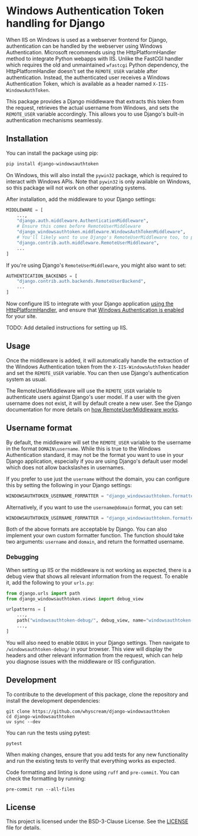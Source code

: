 # Windows Authentication Token handling for Django

When IIS on Windows is used as a webserver frontend for Django, authentication can be handled by the webserver using Windows Authentication. Microsoft recommends using the HttpPlatformHandler method to integrate Python webapps with IIS. Unlike the FastCGI handler which requires the old and unmaintained `wfastcgi` Python dependency, the HttpPlatformHandler doesn't set the `REMOTE_USER` variable after authentication. Instead, the authenticated user receives a Windows Authentication Token, which is available as a header named `X-IIS-WindowsAuthToken`.

This package provides a Django middleware that extracts this token from the request, retrieves the actual username from Windows, and sets the `REMOTE_USER` variable accordingly. This allows you to use Django's built-in authentication mechanisms seamlessly.

## Installation

You can install the package using pip:

```bash
pip install django-windowsauthtoken
```
On Windows, this will also install the `pywin32` package, which is required to interact with Windows APIs. Note that `pywin32` is only available on Windows, so this package will not work on other operating systems.

After installation, add the middleware to your Django settings:

```python
MIDDLEWARE = [
    ...,
    "django.auth.middleware.AuthenticationMiddleware",
    # Ensure this comes before RemoteUserMiddleware
    "django_windowsauthtoken.middleware.WindowsAuthTokenMiddleware",
    # You'll likely want to use Django's RemoteUserMiddleware too, to process the REMOTE_USER variable
    "django.contrib.auth.middleware.RemoteUserMiddleware",
    ...
]
```

If you're using Django's `RemoteUserMiddleware`, you might also want to set:

```python
AUTHENTICATION_BACKENDS = [
    "django.contrib.auth.backends.RemoteUserBackend",
    ...
]
```

Now configure IIS to integrate with your Django application [using the HttpPlatformHandler](https://learn.microsoft.com/en-us/visualstudio/python/configure-web-apps-for-iis-windows?view=vs-2022#option-1-configure-the-httpplatformhandler), and ensure that [Windows Authentication is enabled](https://learn.microsoft.com/en-us/iis/configuration/system.webServer/security/authentication/windowsAuthentication/) for your site.

TODO: Add detailed instructions for setting up IIS.

## Usage

Once the middleware is added, it will automatically handle the extraction of the Windows Authentication token from the `X-IIS-WindowsAuthToken` header and set the `REMOTE_USER` variable. You can then use Django's authentication system as usual.

The RemoteUserMiddleware will use the `REMOTE_USER` variable to authenticate users against Django's user model. If a user with the given username does not exist, it will by default create a new user. See the Django documentation for more details on [how RemoteUserMiddleware works](https://docs.djangoproject.com/en/stable/topics/auth/default/#django.contrib.auth.middleware.RemoteUserMiddleware).

## Username format

By default, the middleware will set the `REMOTE_USER` variable to the username in the format `DOMAIN\username`. While this is true to the Windows Authentication standard, it may not be the format you want to use in your Django application, especially if you are using Django's default user model which does not allow backslashes in usernames.

If you prefer to use just the `username` without the domain, you can configure this by setting the following in your Django settings:

```python
WINDOWSAUTHTOKEN_USERNAME_FORMATTER = "django_windowsauthtoken.formatters.format_username_only"
```

Alternatively, if you want to use the `username@domain` format, you can set:

```python
WINDOWSAUTHTOKEN_USERNAME_FORMATTER = "django_windowsauthtoken.formatters.format_email_like"
```

Both of the above formats are acceptable by Django. You can also implement your own custom formatter function. The function should take two arguments: `username` and `domain`, and return the formatted username.

### Debugging

When setting up IIS or the middleware is not working as expected, there is a debug view that shows all relevant information from the request. To enable it, add the following to your `urls.py`:

```python
from django.urls import path
from django_windowsauthtoken.views import debug_view

urlpatterns = [
    ...,
    path("windowsauthtoken-debug/", debug_view, name="windowsauthtoken-debug"),
    ...,
]
```
You will also need to enable `DEBUG` in your Django settings. Then navigate to `/windowsauthtoken-debug/` in your browser. This view will display the headers and other relevant information from the request, which can help you diagnose issues with the middleware or IIS configuration.

## Development

To contribute to the development of this package, clone the repository and install the development dependencies:

```shell
git clone https://github.com/whyscream/django-windowsauthtoken
cd django-windowsauthtoken
uv sync --dev
```

You can run the tests using pytest:

```shell
pytest
```

When making changes, ensure that you add tests for any new functionality and run the existing tests to verify that everything works as expected.

Code formatting and linting is done using `ruff` and `pre-commit`. You can check the formatting by running:

```shell
pre-commit run --all-files
```

## License

This project is licensed under the BSD-3-Clause License. See the [LICENSE](LICENSE) file for details.
